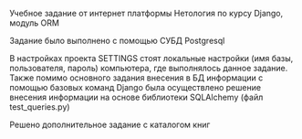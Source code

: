 Учебное задание от интернет платформы Нетология по курсу Django, модуль ORM

Задание было выполнено с помощью СУБД Postgresql

В настройках проекта SETTINGS стоят локальные настройки (имя базы, пользователя, пароль) компьютера, где выполнялось данное задание.
Также помимо основного задания внесения в БД информации с помощью базовых команд Django была осуществлено решение внесения информации 
на основе библиотеки SQLAlchemy (файл test_queries.py)

Решено дополнительное задание с каталогом книг